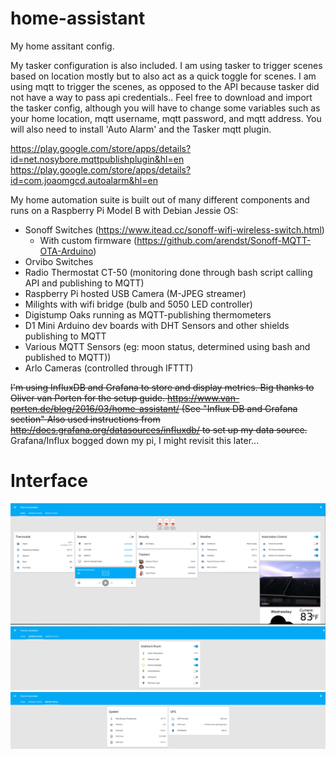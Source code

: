 # home-assistant

My home assitant config. 

My tasker configuration is also included. I am using tasker to trigger scenes based on location mostly but to also act as a quick toggle for scenes. I am using mqtt to trigger the scenes, as opposed to the API because tasker did not have a way to pass api credentials.. Feel free to download and import the tasker config, although you will have to change some variables such as your home location, mqtt username, mqtt password, and mqtt address. You will also need to install 'Auto Alarm' and the Tasker mqtt plugin.

https://play.google.com/store/apps/details?id=net.nosybore.mqttpublishplugin&hl=en
https://play.google.com/store/apps/details?id=com.joaomgcd.autoalarm&hl=en

My home automation suite is built out of many different components and runs on a Raspberry Pi Model B with Debian Jessie OS:

- Sonoff Switches (https://www.itead.cc/sonoff-wifi-wireless-switch.html)
  - With custom firmware (https://github.com/arendst/Sonoff-MQTT-OTA-Arduino)
- Orvibo Switches
- Radio Thermostat CT-50 (monitoring done through bash script calling API and publishing to MQTT)
- Raspberry Pi hosted USB Camera (M-JPEG streamer)
- Milights with wifi bridge (bulb and 5050 LED controller)
- Digistump Oaks running as MQTT-publishing thermometers
- D1 Mini Arduino dev boards with DHT Sensors and other shields publishing to MQTT
- Various MQTT Sensors (eg: moon status, determined using bash and published to MQTT))
- Arlo Cameras (controlled through IFTTT)


~~I'm using InfluxDB and Grafana to store and display metrics.
Big thanks to Oliver van Porten for the setup guide. https://www.van-porten.de/blog/2016/03/home-assistant/ (See "Influx DB and Grafana section"
Also used instructions from http://docs.grafana.org/datasources/influxdb/ to set up my data source.~~
Grafana/Influx bogged down my pi, I might revisit this later...

 



# Interface
![UI](screenshot1.png)  
![UI2](screenshot2.png)  
![UI](screenshot3.png)
